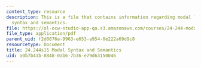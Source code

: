 ```yaml
---
content_type: resource
description: This is a file that contains information regarding modal logic modal
  syntax and semantics.
file: https://ol-ocw-studio-app-qa.s3.amazonaws.com/courses/24-244-modal-logic-spring-2015/a0b7b41b88480ab67b36e79d63150046_MIT24_244S15_Syntax.pdf
file_type: application/pdf
parent_uid: f2d0876a-9963-e653-a954-0e222a69d9c8
resourcetype: Document
title: 24.244s15 Modal Syntax and Semantics
uid: a0b7b41b-8848-0ab6-7b36-e79d63150046
---
```

